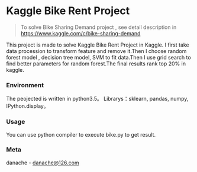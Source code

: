 # Kaggle Bike Rent Project

> To solve Bike Sharing Demand project , see detail description in https://www.kaggle.com/c/bike-sharing-demand

This project is made to solve Kaggle Bike Rent Project in Kaggle.
I first take data procession to transform feature and remove it.Then I choose random forest model , decision tree model, SVM to fit data.Then I use grid search to find better parameters for random forest.The final results rank top 20% in kaggle.


### Environment
The peojected is written in python3.5。
Librarys：sklearn, pandas, numpy, IPython.display。

### Usage
You can use python compiler to execute bike.py to get result.

### Meta
danache - danache@126.com
